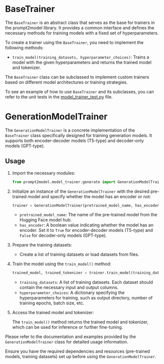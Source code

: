 # BaseTrainer

The `BaseTrainer` is an abstract class that serves as the base for trainers in the prompt2model library. It provides a common interface and defines the necessary methods for training models with a fixed set of hyperparameters.

To create a trainer using the `BaseTrainer`, you need to implement the following methods:

- `train_model(training_datasets, hyperparameter_choices)`: Trains a model with the given hyperparameters and returns the trained model and tokenizer.

The `BaseTrainer` class can be subclassed to implement custom trainers based on different model architectures or training strategies.

To see an example of how to use `BaseTrainer` and its subclasses, you can refer to the unit tests in the [model_trainer_test.py](../../tests/model_trainer_test.py) file.

# GenerationModelTrainer

The `GenerationModelTrainer` is a concrete implementation of the `BaseTrainer` class specifically designed for training generation models. It supports both encoder-decoder models (T5-type) and decoder-only models (GPT-type).

## Usage

1. Import the necessary modules:

   ```python
   from prompt2model.model_trainer.generate import GenerationModelTrainer
   ```

2. Initialize an instance of the `GenerationModelTrainer` with the desired pre-trained model and specify whether the model has an encoder or not:

   ```python
   trainer = GenerationModelTrainer(pretrained_model_name, has_encoder)
   ```

   - `pretrained_model_name`: The name of the pre-trained model from the Hugging Face model hub.
   - `has_encoder`: A boolean value indicating whether the model has an encoder. Set it to `True` for encoder-decoder models (T5-type) and `False` for decoder-only models (GPT-type).

3. Prepare the training datasets:

   - Create a list of training datasets or load datasets from files.

4. Train the model using the `train_model()` method:

   ```python
   trained_model, trained_tokenizer = trainer.train_model(training_datasets, hyperparameter_choices)
   ```

   - `training_datasets`: A list of training datasets. Each dataset should contain the necessary input and output columns.
   - `hyperparameter_choices`: A dictionary specifying the hyperparameters for training, such as output directory, number of training epochs, batch size, etc.

5. Access the trained model and tokenizer:

   The `train_model()` method returns the trained model and tokenizer, which can be used for inference or further fine-tuning.

Please refer to the documentation and examples provided by the `GenerationModelTrainer` class for detailed usage information.

Ensure you have the required dependencies and resources (pre-trained models, training datasets) set up before using the `GenerationModelTrainer`.
